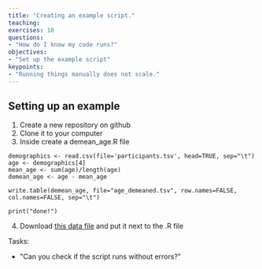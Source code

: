 ```yaml
---
title: "Creating an example script."
teaching:
exercises: 10
questions:
- "How do I know my code runs?"
objectives:
- "Set up the example script"
keypoints:
- "Running things manually does not scale."
---
```


## Setting up an example

1. Create a new repository on github
2. Clone it to your computer
3. Inside create a demean_age.R file

```
demographics <- read.csv(file='participants.tsv', head=TRUE, sep="\t")
age <- demographics[4]
mean_age <- sum(age)/length(age)
demean_age <- age - mean_age

write.table(demean_age, file="age_demeaned.tsv", row.names=FALSE, col.names=FALSE, sep="\t")

print("done!")
```

4. Download [this data file](https://gist.githubusercontent.com/chrisfilo/95d01249ecdf80e850bc8e08ac8f61c6/raw/1773e78e54b082c7f8ed0a06ddc586d426330d5e/participants.tsv) and put it next to the .R file

Tasks:

- "Can you check if the script runs without errors?"
